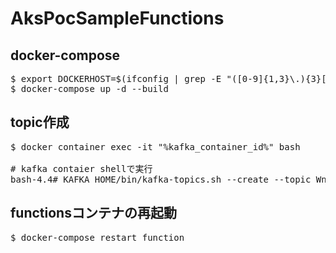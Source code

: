 # AksPocSampleFunctions

## docker-compose

<pre>
$ export DOCKERHOST=$(ifconfig | grep -E "([0-9]{1,3}\.){3}[0-9]{1,3}" | grep -v 127.0.0.1 | awk '{ print $2 }' | cut -f2 -d: | head -n1)
$ docker-compose up -d --build
</pre>

## topic作成

<pre>
$ docker container exec -it "%kafka_container_id%" bash

# kafka contaier shellで実行
bash-4.4# KAFKA_HOME/bin/kafka-topics.sh --create --topic Wng --partitions 4 --replication-factor 1 --zookeeper zookeeper:2181
</pre>

## functionsコンテナの再起動
<pre>
$ docker-compose restart function
</pre>
